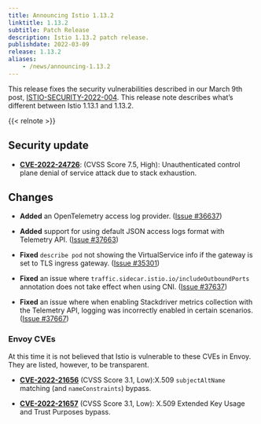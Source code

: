 ```yaml
---
title: Announcing Istio 1.13.2
linktitle: 1.13.2
subtitle: Patch Release
description: Istio 1.13.2 patch release.
publishdate: 2022-03-09
release: 1.13.2
aliases:
    - /news/announcing-1.13.2
---
```


This release fixes the security vulnerabilities described in our March 9th post, [ISTIO-SECURITY-2022-004](/pt-br/news/security/istio-security-2022-004).
This release note describes what’s different between Istio 1.13.1 and 1.13.2.

{{< relnote >}}

## Security update

- __[CVE-2022-24726](https://github.com/istio/istio/security/advisories/GHSA-8w5h-qr4r-2h6g)__:
  (CVSS Score 7.5, High): Unauthenticated control plane denial of service attack due to stack exhaustion.

## Changes

- **Added** an OpenTelemetry access log provider.
([Issue #36637](https://github.com/istio/istio/issues/36637))

- **Added** support for using default JSON access logs format with Telemetry API.
  ([Issue #37663](https://github.com/istio/istio/issues/37663))

- **Fixed** `describe pod` not showing the VirtualService info if the gateway is set to TLS ingress gateway.
  ([Issue #35301](https://github.com/istio/istio/issues/35301))

- **Fixed** an issue where `traffic.sidecar.istio.io/includeOutboundPorts` annotation does not take effect when using CNI.
  ([Issue #37637](https://github.com/istio/istio/pull/37637))

- **Fixed** an issue where when enabling Stackdriver metrics collection with the Telemetry API, logging was incorrectly enabled in certain scenarios.
  ([Issue #37667](https://github.com/istio/istio/issues/37667))

### Envoy CVEs

At this time it is not believed that Istio is vulnerable to these CVEs in Envoy. They are listed, however,
to be transparent.

- __[CVE-2022-21656](https://github.com/envoyproxy/envoy/security/advisories/GHSA-c9g7-xwcv-pjx2)__
  (CVSS Score 3.1, Low):X.509 `subjectAltName` matching (and `nameConstraints`) bypass.

- __[CVE-2022-21657](https://github.com/envoyproxy/envoy/security/advisories/GHSA-837m-wjrv-vm5g)__
  (CVSS Score 3.1, Low): X.509 Extended Key Usage and Trust Purposes bypass.
